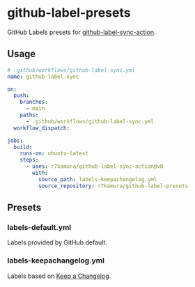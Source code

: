 # github-label-presets

GitHub Labels presets for [github-label-sync-action](https://github.com/r7kamura/github-label-sync-action).

## Usage

```yaml
# .github/workflows/github-label-sync.yml
name: github-label-sync

on:
  push:
    branches:
      - main
    paths:
      - .github/workflows/github-label-sync.yml
  workflow_dispatch:

jobs:
  build:
    runs-on: ubuntu-latest
    steps:
      - uses: r7kamura/github-label-sync-action@v0
        with:
          source_path: labels-keepachangelog.yml
          source_repository: r7kamura/github-label-presets
```

## Presets

### labels-default.yml

Labels provided by GitHub default.

### labels-keepachangelog.yml

Labels based on [Keep a Changelog](https://keepachangelog.com/en/1.0.0/).
